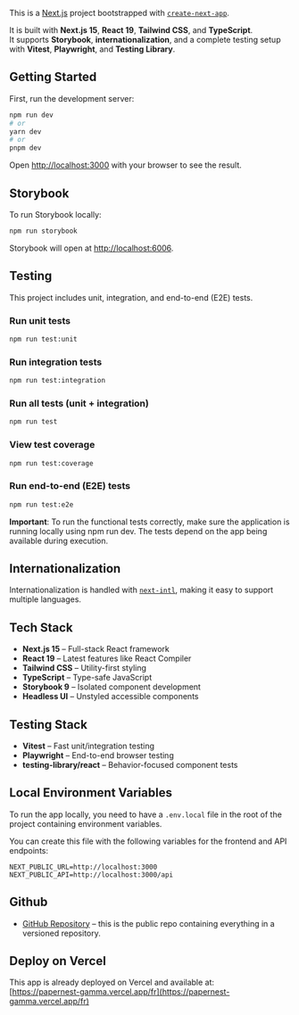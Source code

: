 This is a [Next.js](https://nextjs.org) project bootstrapped with [`create-next-app`](https://nextjs.org/docs/app/api-reference/cli/create-next-app).

It is built with **Next.js 15**, **React 19**, **Tailwind CSS**, and **TypeScript**.  
It supports **Storybook**, **internationalization**, and a complete testing setup with **Vitest**, **Playwright**, and **Testing Library**.

## Getting Started

First, run the development server:

```bash
npm run dev
# or
yarn dev
# or
pnpm dev
```

Open [http://localhost:3000](http://localhost:3000) with your browser to see the result.


## Storybook

To run Storybook locally:

```bash
npm run storybook
```

Storybook will open at [http://localhost:6006](http://localhost:6006).

## Testing

This project includes unit, integration, and end-to-end (E2E) tests.

### Run unit tests

```bash
npm run test:unit
```

### Run integration tests

```bash
npm run test:integration
```

### Run all tests (unit + integration)

```bash
npm run test
```

### View test coverage

```bash
npm run test:coverage
```

### Run end-to-end (E2E) tests

```bash
npm run test:e2e
```
**Important**: To run the functional tests correctly, make sure the application is running locally using npm run dev. The tests depend on the app being available during execution.

## Internationalization

Internationalization is handled with [`next-intl`](https://next-intl-docs.vercel.app/), making it easy to support multiple languages.

## Tech Stack

- **Next.js 15** – Full-stack React framework
- **React 19** – Latest features like React Compiler
- **Tailwind CSS** – Utility-first styling
- **TypeScript** – Type-safe JavaScript
- **Storybook 9** – Isolated component development
- **Headless UI** – Unstyled accessible components

## Testing Stack

- **Vitest** – Fast unit/integration testing
- **Playwright** – End-to-end browser testing
- **testing-library/react** – Behavior-focused component tests

## Local Environment Variables

To run the app locally, you need to have a `.env.local` file in the root of the project containing environment variables.  

You can create this file with the following variables for the frontend and API endpoints:

```env
NEXT_PUBLIC_URL=http://localhost:3000
NEXT_PUBLIC_API=http://localhost:3000/api
```


## Github

- [GitHub Repository](https://github.com/achrafHafedh/papernest) – this is the public repo containing everything in a versioned repository.

## Deploy on Vercel


This app is already deployed on Vercel and available at:  
[https://papernest-gamma.vercel.app/fr](https://papernest-gamma.vercel.app/fr)
